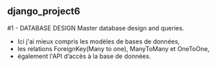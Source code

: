 ## django_project6
#1 - DATABASE DESIGN
Master  database design and queries.
- Ici j'ai mieux compris les modèles de bases de données,
- les relations ForeignKey(Many to one), ManyToMany et OneToOne,
- également l'API d’accès à la base de données.

